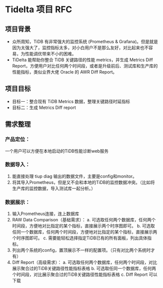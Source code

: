 # Tidelta 项目 RFC

## 项目背景
- 众所周知，TiDB 有非常强大的监控系统 (Prometheus & Grafana)。但是就是因为太强大了，监控指标太多，对小白用户不是那么友好，对比起来也不容易，为性能调优带来不小的困难。
- TiDelta 能帮助你整合 TiDB 关键路径的性能 metrics，并生成 Metrics Diff Report，方便用户对比任何两个时间段，或者是升级前后、测试库和生产库的性能指标，类似业界大佬 Oracle 的 AWR Diff Report。

## 项目目标
- 目标一：整合现有 TiDB Metrics 数据，整理关键路径时延指标
- 目标二：生成 Metrics Diff report

## 需求整理

### 产品定位：
一个用户可以方便在本地启动的TiDB性能诊断web服务

### 数据导入：
1. 能直接处理 tiup diag 输出的数据文件，主要是config和monitor。
2. 将其导入Prometheus，但是又不会和本地的TiDB的监控数据冲突。（比如将生产库的监控数据，导入测试库一起分析。）
### 数据展示：
1. 输入Prometheus连接，连上数据库
2. RAW Data Comparison（基础需求）：
	a. 可选取任何两个数据库，任何两个时间段，方便地对比指定的某个指标，直接展示两个时序图即可。
	b. 可选取任同一个数据库，任何两个时间段，方便地对比指定的某个指标，直接展示两个时序图即可。
	c. 需要能轻松选择指定TiDB已有的所有面板，列出具体指标。
3. 列出两个系统的config，置顶展示不一样的配置项。（只有对比两个系统时才有）
4. Diff Report（高级需求）：
	a. 可选取任何两个数据库，任何两个时间段，对比展示聚合过的TiDB关键路径性能指标表格
	b. 可选取任同一个数据库，任何两个时间段，对比展示聚合过的TiDB关键路径性能指标表格
	c. Diff Report 可以下载
